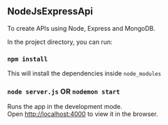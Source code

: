 ## NodeJsExpressApi
To create APIs using Node, Express and MongoDB.

 In the project directory, you can run:

### `npm install`

This will install the dependencies inside `node_modules`

### `node server.js` OR `nodemon start`

Runs the app in the development mode.<br>
Open [http://localhost:4000](http://localhost:4000) to view it in the browser.

